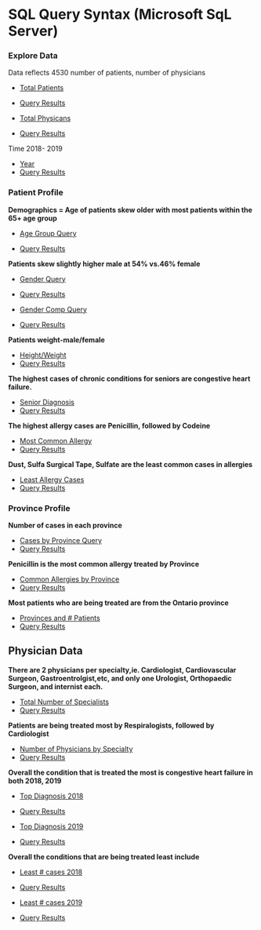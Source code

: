 # SQL Query Syntax (Microsoft SqL Server)

### Explore Data

Data reflects 4530 number of patients,    number of physicians

- [Total Patients](total_patients.sql)
- [Query Results](total_patients.csv)



- [Total Physicans](tot_doc.sql)
  
- [Query Results](tot_doc.csv)
 



Time 2018- 2019
- [Year](year.sql)
- [Query Results](year.csv)
 
### Patient Profile  

**Demographics = Age of patients skew older with most patients within the 65+ age group** 

- [Age Group Query](Age_group.sql)

- [Query Results](age_group.csv)

**Patients skew slightly higher male at 54% vs.46% female**
  
- [Gender Query](gender.sql)
- [Query Results](fem_male.csv)

  
- [Gender Comp Query](gender_percent.sql)
- [Query Results](gender_percent.csv)


**Patients weight-male/female**

- [Height/Weight](weight_height.sql) 
- [Query Results](height_weight.csv)


**The highest cases of chronic conditions for seniors are congestive heart failure.**

- [Senior Diagnosis](senior_diag.sqls)
- [Query Results](sen_diag.csv)


**The highest allergy cases are Penicillin, followed by Codeine**

- [Most Common Allergy ](topallergies.sql)
- [Query Results](top_allergies.csv)


**Dust, Sulfa Surgical Tape, Sulfate are the least common cases in allergies**

- [Least Allergy Cases](least_allergies.sql) 
- [Query Results](least_allergies.csv)


### Province Profile  

**Number of cases in each province**

- [Cases by Province Query](SQL/Hospital/cases_provinces.sql)
- [Query Results](SQL/Hospital/num_provinces.csv)

**Penicillin is the most common allergy treated by Province**

- [Common Allergies by Province](provallergies.sql)
- [Query Results](provallergies.csv)


 **Most patients who are being treated are from the Ontario province**
 
- [Provinces and # Patients](province.sql)
- [Query Results](province.csv)





## Physician Data 

**There are 2 physicians per specialty,ie. Cardiologist, Cardiovascular Surgeon, Gastroentrolgist,etc, and only one Urologist,
Orthopaedic Surgeon, and internist each.**

- [Total Number of Specialists](specialty_count.sql)
- [Query Results](spec_count.csv)


**Patients are being treated most by Respiralogists, followed by Cardiologist**

- [Number of Physicians by Specialty](special_patientcount.sql)
- [Query Results](spec_count.csv)

**Overall the condition that is treated the most is congestive heart failure in both 2018, 2019**

- [Top Diagnosis 2018](top2018_diag.sql)
- [Query Results](top2018diag.csv)


- [Top Diagnosis 2019](top2019_diag.sql)
- [Query Results](top2019_diag.csv)


**Overall the conditions that are being treated least include**

- [Least # cases 2018](leastadm2018.sql)
- [Query Results](leastad2018.csv)

- [Least # cases 2019 ](leastadm2019.sql)

- [Query Results](leastad20189.csv)

